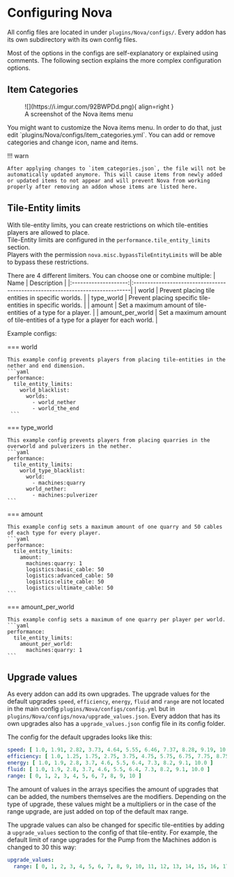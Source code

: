 # Configuring Nova

All config files are located in under `plugins/Nova/configs/`.
Every addon has its own subdirectory with its own config files.

Most of the options in the configs are self-explanatory or explained using comments.
The following section explains the more complex configuration options.

## Item Categories
<figure markdown>
  ![](https://i.imgur.com/92BWPDd.png){ align=right }
  <figcaption>A screenshot of the Nova items menu</figcaption>
</figure>
You might want to customize the Nova items menu. In order to do that, just edit `plugins/Nova/configs/item_categories.yml`. You can add or remove categories and change icon, name and items.

!!! warn

    After applying changes to `item_categories.json`, the file will not be automatically updated anymore. This will cause items from newly added or updated items to not appear and will prevent Nova from working properly after removing an addon whose items are listed here.

## Tile-Entity limits

With tile-entity limits, you can create restrictions on which tile-entities players are allowed to place.  
Tile-Entity limits are configured in the `performance.tile_entity_limits` section.  
Players with the permission `nova.misc.bypassTileEntityLimits` will be able to bypass these restrictions.

There are 4 different limiters. You can choose one or combine multiple:
| Name                 | Description                                                                  |
|:--------------------:|:-----------------------------------------------------------------------------|
| world                | Prevent placing tile entities in specific worlds.                            |
| type_world           | Prevent placing specific tile-entities in specific worlds.                   |
| amount               | Set a maximum amount of tile-entities of a type for a player.                |
| amount_per_world     | Set a maximum amount of tile-entities of a type for a player for each world. |

Example configs:

=== world

    This example config prevents players from placing tile-entities in the nether and end dimension.
    ```yaml
    performance:
      tile_entity_limits:
        world_blacklist:
          worlds:
            - world_nether
            - world_the_end
     ```

=== type_world

    This example config prevents players from placing quarries in the overworld and pulverizers in the nether.
    ```yaml
    performance:
      tile_entity_limits:
        world_type_blacklist:
          world:
            - machines:quarry
          world_nether:
            - machines:pulverizer
    ```

=== amount

    This example config sets a maximum amount of one quarry and 50 cables of each type for every player.
    ```yaml
    performance:
      tile_entity_limits:
        amount:
          machines:quarry: 1
          logistics:basic_cable: 50
          logistics:advanced_cable: 50
          logistics:elite_cable: 50
          logistics:ultimate_cable: 50
    ```

=== amount_per_world

    This example config sets a maximum of one quarry per player per world.
    ```yaml
    performance:
      tile_entity_limits:
        amount_per_world:
          machines:quarry: 1
    ```

## Upgrade values

As every addon can add its own upgrades. The upgrade values for the default upgrades `speed`, `efficiency`, `energy`, `fluid` and `range` are not located in the main config `plugins/Nova/configs/config.yml` but in `plugins/Nova/configs/nova/upgrade_values.json`. Every addon that has its own upgrades also has a `upgrade_values.json` config file in its config folder.  

The config for the default upgrades looks like this:
```yaml
speed: [ 1.0, 1.91, 2.82, 3.73, 4.64, 5.55, 6.46, 7.37, 8.28, 9.19, 10.0 ]
efficiency: [ 1.0, 1.25, 1.75, 2.75, 3.75, 4.75, 5.75, 6.75, 7.75, 8.75, 9.75 ]
energy: [ 1.0, 1.9, 2.8, 3.7, 4.6, 5.5, 6.4, 7.3, 8.2, 9.1, 10.0 ]
fluid: [ 1.0, 1.9, 2.8, 3.7, 4.6, 5.5, 6.4, 7.3, 8.2, 9.1, 10.0 ]
range: [ 0, 1, 2, 3, 4, 5, 6, 7, 8, 9, 10 ]
```

The amount of values in the arrays specifies the amount of upgrades that can be added, the numbers themselves are the modifiers. Depending on the type of upgrade, these values might be a multipliers or in the case of the range upgrade, are just added on top of the default max range.

The upgrade values can also be changed for specific tile-entities by adding a `upgrade_values` section to the config of that tile-entity.
For example, the default limit of range upgrades for the Pump from the Machines addon is changed to 30 this way:
```yaml
upgrade_values:
  range: [ 0, 1, 2, 3, 4, 5, 6, 7, 8, 9, 10, 11, 12, 13, 14, 15, 16, 17, 18, 19, 20, 21, 22, 23, 24, 25, 26, 27, 28, 29, 30 ]
```